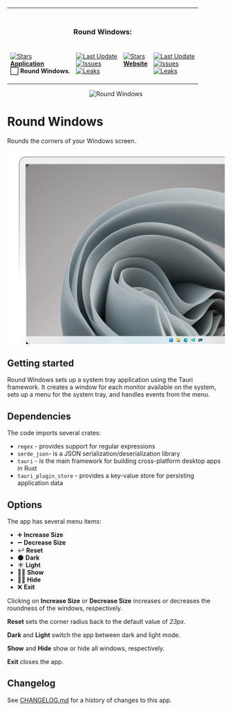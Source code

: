 <table><tr><td colspan=4><h3 align=center><picture><source media="(prefers-color-scheme: dark)" srcset=https://raw.githubusercontent.com/RoundWindows/Application/main/src-tauri/src/Image/32x32.png><source media="(prefers-color-scheme: light)" srcset=https://raw.githubusercontent.com/RoundWindows/Application/main/src-tauri/src/Image/32x32.png><img alt="" src=https://raw.githubusercontent.com/RoundWindows/Application/main/src-tauri/src/Image/32x32.png width=28></picture><br>Round Windows:<br></h3></td></tr><tr><td colspan=1 valign=top><br><a href=HTTPS://GitHub.Com/RoundWindows/Application target=_blank><picture><source media="(prefers-color-scheme: dark)" srcset="HTTPS://IMG.Shields.IO/github/stars/RoundWindows/Application?label=stars&#38;logo=github&#38;color=black&#38;labelColor=black&#38;logoColor=white&#38;logoWidth=0&#38;logoColor=black"><source media="(prefers-color-scheme: light)" srcset="HTTPS://IMG.Shields.IO/github/stars/RoundWindows/Application?label=stars&#38;logo=github&#38;color=white&#38;labelColor=white&#38;logoColor=black&#38;logoWidth=0&#38;logoColor=black"><img alt=Stars src="HTTPS://IMG.Shields.IO/github/stars/RoundWindows/Application?label=stars&#38;logo=github&#38;color=black&#38;labelColor=black&#38;logoColor=white&#38;logoWidth=0&#38;logoColor=black"></picture></a><br><a href=HTTPS://GitHub.Com/RoundWindows/Application target=_blank><b>Application</b></a><br><b>⬜ Round Windows.<br/></b><br></td><td colspan=1 valign=top><br><a href=HTTPS://GitHub.Com/RoundWindows/Application target=_blank><picture><source media="(prefers-color-scheme: dark)" srcset="HTTPS://IMG.Shields.IO/github/last-commit/RoundWindows/Application?label=Last%20Update&#38;color=black&#38;labelColor=black&#38;logoColor=white&#38;logoWidth=0"><source media="(prefers-color-scheme: light)" srcset="HTTPS://IMG.Shields.IO/github/last-commit/RoundWindows/Application?label=Last%20Update&#38;color=white&#38;labelColor=white&#38;logoColor=black&#38;logoWidth=0"><img alt="Last Update" src="HTTPS://IMG.Shields.IO/github/last-commit/RoundWindows/Application?label=Last%20Update&#38;color=black&#38;labelColor=black&#38;logoColor=white&#38;logoWidth=0" title="Last Update"></picture></a><br><a href=HTTPS://GitHub.Com/RoundWindows/Application target=_blank><picture><source media="(prefers-color-scheme: dark)" srcset="HTTPS://IMG.Shields.IO/github/issues/RoundWindows/Application?label=Issues&#38;color=black&#38;labelColor=black&#38;logoColor=white&#38;logoWidth=0"><source media="(prefers-color-scheme: light)" srcset="HTTPS://IMG.Shields.IO/github/issues/RoundWindows/Application?label=Issues&#38;color=white&#38;labelColor=white&#38;logoColor=black&#38;logoWidth=0"><img alt=Issues src="HTTPS://IMG.Shields.IO/github/issues/RoundWindows/Application?label=Issues&#38;color=black&#38;labelColor=black&#38;logoColor=white&#38;logoWidth=0" title=Issues></picture></a><br><a href=HTTPS://GitHub.Com/RoundWindows/Application target=_blank><picture><source media="(prefers-color-scheme: dark)" srcset="HTTPS://IMG.Shields.IO/github/downloads/RoundWindows/Application/total?label=Leaks&#38;color=black&#38;labelColor=black&#38;logoColor=white&#38;logoWidth=0"><source media="(prefers-color-scheme: light)" srcset="HTTPS://IMG.Shields.IO/github/downloads/RoundWindows/Application/total?label=Leaks&#38;color=white&#38;labelColor=white&#38;logoColor=black&#38;logoWidth=0"><img alt=Leaks src="HTTPS://IMG.Shields.IO/github/downloads/RoundWindows/Application/total?label=Leaks&#38;color=black&#38;labelColor=black&#38;logoColor=white&#38;logoWidth=0" title=Leaks></picture></a><br><br></td><td colspan=1 valign=top><br><a href=HTTPS://GitHub.Com/RoundWindows/Website target=_blank><picture><source media="(prefers-color-scheme: dark)" srcset="HTTPS://IMG.Shields.IO/github/stars/RoundWindows/Website?label=stars&#38;logo=github&#38;color=black&#38;labelColor=black&#38;logoColor=white&#38;logoWidth=0&#38;logoColor=black"><source media="(prefers-color-scheme: light)" srcset="HTTPS://IMG.Shields.IO/github/stars/RoundWindows/Website?label=stars&#38;logo=github&#38;color=white&#38;labelColor=white&#38;logoColor=black&#38;logoWidth=0&#38;logoColor=black"><img alt=Stars src="HTTPS://IMG.Shields.IO/github/stars/RoundWindows/Website?label=stars&#38;logo=github&#38;color=black&#38;labelColor=black&#38;logoColor=white&#38;logoWidth=0&#38;logoColor=black"></picture></a><br><a href=HTTPS://GitHub.Com/RoundWindows/Website target=_blank><b>Website</b></a><br><b></b><br></td><td colspan=1 valign=top><br><a href=HTTPS://GitHub.Com/RoundWindows/Website target=_blank><picture><source media="(prefers-color-scheme: dark)" srcset="HTTPS://IMG.Shields.IO/github/last-commit/RoundWindows/Website?label=Last%20Update&#38;color=black&#38;labelColor=black&#38;logoColor=white&#38;logoWidth=0"><source media="(prefers-color-scheme: light)" srcset="HTTPS://IMG.Shields.IO/github/last-commit/RoundWindows/Website?label=Last%20Update&#38;color=white&#38;labelColor=white&#38;logoColor=black&#38;logoWidth=0"><img alt="Last Update" src="HTTPS://IMG.Shields.IO/github/last-commit/RoundWindows/Website?label=Last%20Update&#38;color=black&#38;labelColor=black&#38;logoColor=white&#38;logoWidth=0" title="Last Update"></picture></a><br><a href=HTTPS://GitHub.Com/RoundWindows/Website target=_blank><picture><source media="(prefers-color-scheme: dark)" srcset="HTTPS://IMG.Shields.IO/github/issues/RoundWindows/Website?label=Issues&#38;color=black&#38;labelColor=black&#38;logoColor=white&#38;logoWidth=0"><source media="(prefers-color-scheme: light)" srcset="HTTPS://IMG.Shields.IO/github/issues/RoundWindows/Website?label=Issues&#38;color=white&#38;labelColor=white&#38;logoColor=black&#38;logoWidth=0"><img alt=Issues src="HTTPS://IMG.Shields.IO/github/issues/RoundWindows/Website?label=Issues&#38;color=black&#38;labelColor=black&#38;logoColor=white&#38;logoWidth=0" title=Issues></picture></a><br><a href=HTTPS://GitHub.Com/RoundWindows/Website target=_blank><picture><source media="(prefers-color-scheme: dark)" srcset="HTTPS://IMG.Shields.IO/github/downloads/RoundWindows/Website/total?label=Leaks&#38;color=black&#38;labelColor=black&#38;logoColor=white&#38;logoWidth=0"><source media="(prefers-color-scheme: light)" srcset="HTTPS://IMG.Shields.IO/github/downloads/RoundWindows/Website/total?label=Leaks&#38;color=white&#38;labelColor=white&#38;logoColor=black&#38;logoWidth=0"><img alt=Leaks src="HTTPS://IMG.Shields.IO/github/downloads/RoundWindows/Website/total?label=Leaks&#38;color=black&#38;labelColor=black&#38;logoColor=white&#38;logoWidth=0" title=Leaks></picture></a><br><br></td></tr></table>

<p align="center">
  <img width="64" height="64" src="./src-tauri/src/Image/icon.ico" alt="Round Windows" />
</p>

# Round Windows

Rounds the corners of your Windows screen.

![Round Windows](./.github/cover.png)

## Getting started

Round Windows sets up a system tray application using the Tauri framework. It
creates a window for each monitor available on the system, sets up a menu for
the system tray, and handles events from the menu.

## Dependencies

The code imports several crates:

-   `regex` - provides support for regular expressions
-   `serde_json`- is a JSON serialization/deserialization library
-   `tauri` - is the main framework for building cross-platform desktop apps in
    Rust
-   `tauri_plugin_store` - provides a key-value store for persisting application
    data

## Options

The app has several menu items:

-   ➕ **Increase Size**
-   ➖ **Decrease Size**
-   ↩️ **Reset**
-   🌑 **Dark**
-   ☀️ **Light**
-   👨🏻 **Show**
-   🥷🏽 **Hide**
-   ❌ **Exit**

Clicking on **Increase Size** or **Decrease Size** increases or decreases the
roundness of the windows, respectively.

**Reset** sets the corner radius back to the default value of _23px_.

**Dark** and **Light** switch the app between dark and light mode.

**Show** and **Hide** show or hide all windows, respectively.

**Exit** closes the app.

## Changelog

See [CHANGELOG.md](CHANGELOG.md) for a history of changes to this app.
